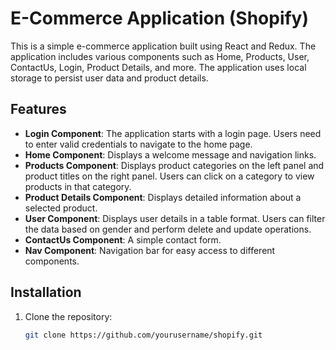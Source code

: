 # E-Commerce Application (Shopify)

This is a simple e-commerce application built using React and Redux. The application includes various components such as Home, Products, User, ContactUs, Login, Product Details, and more. The application uses local storage to persist user data and product details.

## Features

- **Login Component**: The application starts with a login page. Users need to enter valid credentials to navigate to the home page.
- **Home Component**: Displays a welcome message and navigation links.
- **Products Component**: Displays product categories on the left panel and product titles on the right panel. Users can click on a category to view products in that category.
- **Product Details Component**: Displays detailed information about a selected product.
- **User Component**: Displays user details in a table format. Users can filter the data based on gender and perform delete and update operations.
- **ContactUs Component**: A simple contact form.
- **Nav Component**: Navigation bar for easy access to different components.

## Installation

1. Clone the repository:
   ```bash
   git clone https://github.com/yourusername/shopify.git
